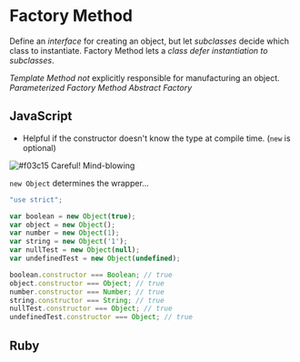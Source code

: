 # Factory Method

Define an _interface_ for creating an object, but let _subclasses_ decide which class to instantiate. Factory Method lets a _class defer instantiation to subclasses_.

*Template Method* _not_ explicitly responsible for manufacturing an object.
*Parameterized Factory Method*
*Abstract Factory*

## JavaScript

* Helpful if the constructor doesn't know the type at compile time. (`new` is optional)

![#f03c15](https://placehold.it/15/f03c15/000000?text=+) Careful! Mind-blowing

`new Object` determines the wrapper...

```JavaScript
"use strict";

var boolean = new Object(true);
var object = new Object();
var number = new Object(1);
var string = new Object('1');
var nullTest = new Object(null);
var undefinedTest = new Object(undefined);

boolean.constructor === Boolean; // true
object.constructor === Object; // true
number.constructor === Number; // true
string.constructor === String; // true
nullTest.constructor === Object; // true
undefinedTest.constructor === Object; // true
```

## Ruby
